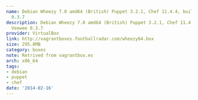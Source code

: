 ```yaml
---
name: Debian Wheezy 7.0 amd64 (British) Puppet 3.2.1, Chef 11.4.4, built with Veewee
  0.3.7
description: Debian Wheezy 7.0 amd64 (British) Puppet 3.2.1, Chef 11.4.4, built with
  Veewee 0.3.7
provider: VirtualBox
link: http://vagrantboxes.footballradar.com/wheezy64.box
size: 295.8MB
category: boxes
note: Retrived from vagrantbox.es
arch: x86_64
tags:
- debian
- puppet
- chef
date: '2014-02-16'
---
```

